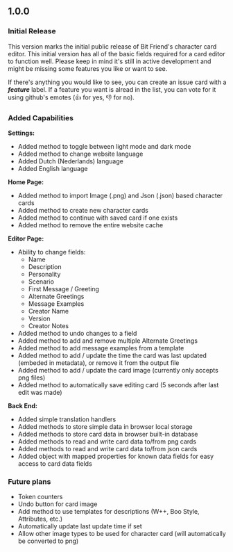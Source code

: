 ## 1.0.0
### Initial Release
This version marks the initial public release of Bit Friend's character card editor.
This initial version has all of the basic fields required for a card editor to function well.
Please keep in mind it's still in active development and might be missing some features you like or want to see.

If there's anything you would like to see, you can create an issue card with a ***feature*** label. If a feature you want is alread in the list, you can vote for it using github's emotes (:thumbsup: for yes, :thumbsdown: for no).

### Added Capabilities
**Settings:**
* Added method to toggle between light mode and dark mode
* Added method to change website language
* Added Dutch (Nederlands) language
* Added English language

**Home Page:**
* Added method to import Image (.png) and Json (.json) based character cards
* Added method to create new character cards
* Added method to continue with saved card if one exists
* Added method to remove the entire website cache

**Editor Page:**
* Ability to change fields:
    * Name
    * Description
    * Personality
    * Scenario
    * First Message / Greeting
    * Alternate Greetings
    * Message Examples
    * Creator Name
    * Version
    * Creator Notes
* Added method to undo changes to a field
* Added method to add and remove multiple Alternate Greetings
* Added method to add message examples from a template
* Added method to add / update the time the card was last updated (embeded in metadata), or remove it from the output file
* Added method to add / update the card image (currently only accepts png files)
* Added method to automatically save editing card (5 seconds after last edit was made)

**Back End:**
* Added simple translation handlers
* Added methods to store simple data in browser local storage
* Added methods to store card data in browser built-in database
* Added methods to read and write card data to/from png cards
* Added methods to read and write card data to/from json cards
* Added object with mapped properties for known data fields for easy access to card data fields

### Future plans
* Token counters
* Undo button for card image
* Add method to use templates for descriptions (W++, Boo Style, Attributes, etc.)
* Automatically update last update time if set
* Allow other image types to be used for character card (will automatically be converted to png)